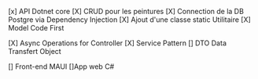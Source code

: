 [x] API Dotnet core
[X] CRUD pour les peintures
[X] Connection de la DB Postgre via Dependency Injection
[X] Ajout d'une classe static Utilitaire
[X] Model Code First

[X] Async Operations for Controller
[X] Service Pattern
[] DTO Data Transfert Object

[] Front-end MAUI
[]App web C#
